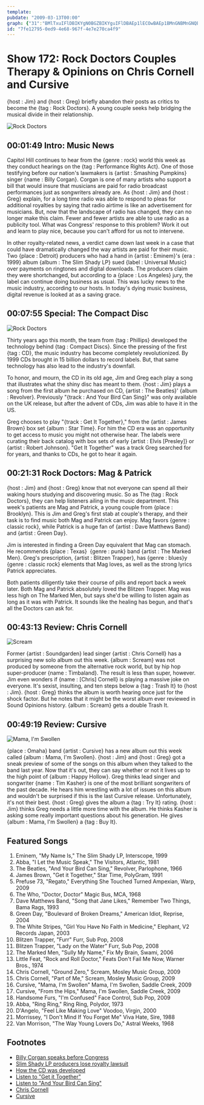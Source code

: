 ```yaml
---
template: 
pubdate: "2009-03-13T00:00"
graph: {"31":"BMlTxuIFlDBIKYgN0BGZBIKYguIFlDBAEp1lECOwBAEp1BMnGNBMnGNQEMJtQEMJtuFfRS","201":"BQsAMxJvP81VXnXxJvP8","D7":"1VahdLXzuTLXzuTzGfMUOJhCDzGfMUBFCBMzGfMUr7yyAs9hlQBFCBMr7yyABFCBMs9hlQBIB1ZZ8XBYBIB1ZOJhCDOJhCDZ8XBY","ZV":"4kn7ZbGaxcRZkpckxL5zBLsPGRZkpc4kn7ZeRBqr","2A7":"BI5QDNkZ2IBGxOEBI5QDBI5QDONgzPBI5QDbHZ8797qipbHZ87bHZ87dhnxe97qipX6cfdBHm1Gdhnxe"}
id: "7fe12795-0ed9-4e68-967f-4e7e270ca4f9"
---
```






# Show 172: Rock Doctors Couples Therapy & Opinions on Chris Cornell and Cursive

{host : Jim} and {host : Greg} briefly abandon their posts as critics to become the {tag : Rock Doctors}. A young couple seeks help bridging the musical divide in their relationship.

![Rock Doctors](https://static.soundopinions.org/images/2009/rockdoc.jpg)



## 00:01:49 Intro: Music News

Capitol Hill continues to hear from the {genre : rock} world this week as they conduct hearings on the {tag : Performance Rights Act}. One of those testifying before our nation's lawmakers is {artist : Smashing Pumpkins} singer {name : Billy Corgan}. Corgan is one of many artists who support a bill that would insure that musicians are paid for radio broadcast performances just as songwriters already are. As {host : Jim} and {host : Greg} explain, for a long time radio was able to respond to pleas for additional royalties by saying that radio airtime is like an advertisement for musicians. But, now that the landscape of radio has changed, they can no longer make this claim. Fewer and fewer artists are able to use radio as a publicity tool. What was Congress' response to this problem? Work it out and learn to play nice, because you can't afford for us not to intervene.

In other royalty-related news, a verdict came down last week in a case that could have dramatically changed the way artists are paid for their music. Two {place : Detroit} producers who had a hand in {artist : Eminem}'s {era : 1999} album {album : The Slim Shady LP} sued {label : Universal Music} over payments on ringtones and digital downloads. The producers claim they were shortchanged, but according to a {place : Los Angeles} jury, the label can continue doing business as usual. This was lucky news to the music industry, according to our hosts. In today's dying music business, digital revenue is looked at as a saving grace.



## 00:07:55 Special: The Compact Disc

![Rock Doctors](https://static.soundopinions.org/assets/172/D70.jpg)

Thirty years ago this month, the team from {tag : Phillips} developed the technology behind {tag : Compact Discs}. Since the pressing of the first {tag : CD}, the music industry has become completely revolutionized. By 1999 CDs brought in 15 billion dollars to record labels. But, that same technology has also lead to the industry's downfall.

To honor, and mourn, the CD in its old age, Jim and Greg each play a song that illustrates what the shiny disc has meant to them. {host : Jim} plays a song from the first album he purchased on CD, {artist : The Beatles}' {album : Revolver}. Previously "{track : And Your Bird Can Sing}" was only available on the UK release, but after the advent of CDs, Jim was able to have it in the US.

Greg chooses to play "{track : Get It Together}," from the {artist : James Brown} box set {album : Star Time}. For him the CD era was an opportunity to get access to music you might not otherwise hear. The labels were curating their back catalog with box sets of early {artist : Elvis [Presley]} or {artist : Robert Johnson}. "Get It Together" was a track Greg searched for for years, and thanks to CDs, he got to hear it again.



## 00:21:31 Rock Doctors: Mag & Patrick

{host : Jim} and {host : Greg} know that not everyone can spend all their waking hours studying and discovering music. So as The {tag : Rock Doctors}, they can help listeners ailing in the music department. This week's patients are Mag and Patrick, a young couple from {place : Brooklyn}. This is Jim and Greg's first stab at couple's therapy, and their task is to find music both Mag and Patrick can enjoy. Mag favors {genre : classic rock}, while Patrick is a huge fan of {artist : Dave Matthews Band} and {artist : Green Day}.

Jim is interested in finding a Green Day equivalent that Mag can stomach. He recommends {place : Texas}  {genre : punk} band {artist : The Marked Men}. Greg's prescription, {artist : Blitzen Trapper}, has {genre : blues}y {genre : classic rock} elements that Mag loves, as well as the strong lyrics Patrick appreciates.

Both patients diligently take their course of pills and report back a week later. Both Mag and Patrick absolutely loved the Blitzen Trapper. Mag was less high on The Marked Men, but says she'd be willing to listen again as long as it was with Patrick. It sounds like the healing has begun, and that's all the Doctors can ask for.



## 00:43:13 Review: Chris Cornell

![Scream](https://static.soundopinions.org/assets/172/2010.jpg)

Former {artist : Soundgarden} lead singer {artist : Chris Cornell} has a surprising new solo album out this week. {album : Scream} was not produced by someone from the alternative rock world, but by hip hop super-producer {name : Timbaland}. The result is less than super, however. Jim even wonders if {name : [Chris] Cornell} is playing a massive joke on everyone. It's sexist, insulting, and ten steps below a {tag : Trash It} to {host : Jim}. {host : Greg} thinks the album is worth hearing once just for the shock factor. But he notes that it might be the worst album ever reviewed in Sound Opinions history. {album : Scream} gets a double Trash It.



## 00:49:19 Review: Cursive

![Mama, I'm Swollen](https://static.soundopinions.org/assets/172/2A70.jpg)

{place : Omaha} band {artist : Cursive} has a new album out this week called {album : Mama, I'm Swollen}. {host : Jim} and {host : Greg} got a sneak preview of some of the songs on this album when they talked to the band last year. Now that it's out, they can say whether or not it lives up to the high point of {album : Happy Hollow}. Greg thinks lead singer and songwriter {name : Tim Kasher} is one of the most brilliant songwriters of the past decade. He hears him wrestling with a lot of issues on this album and wouldn't be surprised if this is the last Cursive release. Unfortunately, it's not their best. {host : Greg} gives the album a {tag : Try It} rating. {host : Jim} thinks Greg needs a little more time with the album. He thinks Kasher is asking some really important questions about his generation. He gives {album : Mama, I'm Swollen} a {tag : Buy It}.



## Featured Songs

1. Eminem, "My Name Is," The Slim Shady LP, Interscope, 1999
2. Abba, "I Let the Music Speak," The Visitors, Atlantic, 1981
3. The Beatles, "And Your Bird Can Sing," Revolver, Parlophone, 1966
4. James Brown, "Get it Together," Star Time, PolyGram, 1991
5. Prefuse 73, "Regato," Everything She Touched Turned Ampexian, Warp, 2009
6. The Who, "Doctor, Doctor" Magic Bus, MCA, 1968
7. Dave Matthews Band, "Song that Jane Likes," Remember Two Things, Bama Rags, 1993
8. Green Day, "Boulevard of Broken Dreams," American Idiot, Reprise, 2004
9. The White Stripes, "Girl You Have No Faith in Medicine," Elephant, V2 Records Japan, 2003
10. Blitzen Trapper, "Furr" Furr, Sub Pop, 2008
11. Blitzen Trapper, "Lady on the Water" Furr, Sub Pop, 2008
12. The Marked Men, "Sully My Name," Fix My Brain, Swami, 2006
13. Little Feat, "Rock and Roll Doctor," Feats Don't Fail Me Now, Warner Bros., 1974
14. Chris Cornell, "Ground Zero," Scream, Mosley Music Group, 2009
15. Chris Cornell, "Part of Me," Scream, Mosley Music Group, 2009
16. Cursive, "Mama, I'm Swollen" Mama, I'm Swollen, Saddle Creek, 2009
17. Cursive, "From the Hips," Mama, I'm Swollen, Saddle Creek, 2009
18. Handsome Furs, "I'm Confused" Face Control, Sub Pop, 2009
19. Abba, "Ring Ring," Ring Ring, Polydor, 1973
20. D'Angelo, "Feel Like Making Love" Voodoo, Virgin, 2000
21. Morrissey, "I Don't Mind If You Forget Me" Viva Hate, Sire, 1988
22. Van Morrison, "The Way Young Lovers Do," Astral Weeks, 1968



## Footnotes

- [Billy Corgan speaks before Congress](http://pitchfork.com/news/34809-billy-corgan-speaks-before-congress/)
- [Slim Shady LP producers lose royalty lawsuit](http://www.today.com/popculture/eminems-former-producers-lose-royalty-lawsuit-1C9416374)
- [How the CD was developed](http://news.bbc.co.uk/2/hi/technology/6950933.stm)
- [Listen to "Get it Together"](https://www.youtube.com/watch?v=-nZkoLYuTSA)
- [Listen to "And Your Bird Can Sing"](https://www.youtube.com/watch?v=PavjZt3n0Rw)
- [Chris Cornell](http://chriscornell.com/)
- [Cursive](http://www.cursivearmy.com/)